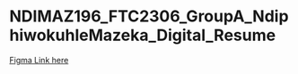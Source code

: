 # NDIMAZ196_FTC2306_GroupA_NdiphiwokuhleMazeka_Digital_Resume
[Figma Link here](https://www.figma.com/file/v2pkolK8rkbaN0KGxpYvuE/NDIMAZ196_FTC2306_GroupA_?type=design&node-id=1347%3A4&mode=design&t=iCx4LfD0x1qLWX4J-1)
